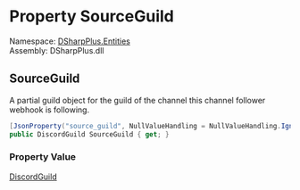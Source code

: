 # Property SourceGuild

Namespace: [DSharpPlus.Entities](DSharpPlus.Entities.md)  
Assembly: DSharpPlus.dll

## <a id="DSharpPlus_Entities_DiscordWebhook_SourceGuild"></a>SourceGuild

A partial guild object for the guild of the channel this channel follower webhook is following.

```csharp
[JsonProperty("source_guild", NullValueHandling = NullValueHandling.Ignore)]
public DiscordGuild SourceGuild { get; }
```

### Property Value

[DiscordGuild](DSharpPlus.Entities.DiscordGuild.md)

